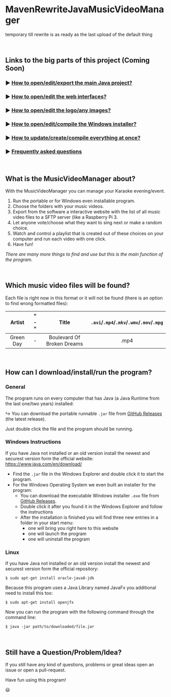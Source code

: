 # MavenRewriteJavaMusicVideoManager
temporary till rewrite is as ready as the last upload of the default thing

<br>

## Links to the big parts of this project (Coming Soon)

### :arrow_forward: [How to open/edit/export the main Java project?](Documentation/HOW_TO_JAVA.md)

### :arrow_forward: [How to open/edit the web interfaces?](Documentation/HOW_TO_WEB.md)

### :arrow_forward: [How to open/edit the logo/any images?](Documentation/HOW_TO_IMAGES.md)

### :arrow_forward: [How to open/edit/compile the Windows installer?](Documentation/HOW_TO_NSIS.md)

### ▶ [How to update/create/compile everything at once?](Documentation/HOW_TO_MAGIC.md)

### :arrow_forward: [Frequently asked questions](Documentation/FAQ.md)

<br>

## What is the MusicVideoManager about?

With the MusicVideoManager you can manage your Karaoke evening/event.

1. Run the portable or for Windows even installable program.
2. Choose the folders with your music videos.
3. Export from the software a interactive website with the list of all music video files to a SFTP server (like a Raspberry Pi 3.
4. Let anyone vote/choose what they want to sing next or make a random choice.
5. Watch and control a playlist that is created out of these choices on your computer and run each video with one click.
6. Have fun!

*There are many more things to find and use but this is the main function of the program.*

<br>

## Which music video files will be found?

Each file is right now in this format or it will not be found (there is an option to find wrong formatted files):

|  Artist   | " - " |           Title            | `.avi`/`.mp4`/`.mkv`/`.wmv`/`.mov`/`.mpg` |
| :-------: | :---: | :------------------------: | :--------------------------------------: |
| Green Day |   -   | Boulevard Of Broken Dreams |                   .mp4                   |

<br>

## How can I download/install/run the program?

### General

The program runs on every computer that has Java (a Java Runtime from the last one/two years) installed:

:arrow_right_hook: You can download the portable runnable `.jar` file from [GitHub Releases](https://github.com/AnonymerNiklasistanonym/KaraokeMusicVideoManager/releases) (the latest release).

Just double click the file and the program should be running.

### Windows Instructions

If you have Java not installed or an old version install the newest and securest version form the official website: https://www.java.com/en/download/

* Find the `.jar` file in the Windows Explorer and double click it to start the program.
* For the Windows Operating System we even built an installer for the program:
  * You can download the executable Windows installer `.exe` file from [GitHub Releases](https://github.com/AnonymerNiklasistanonym/KaraokeMusicVideoManager/releases).
  * Double click it after you found it in the Windows Explorer and follow the instructions
  * After the installation is finished you will find three new entries in a folder in your start menu:
    * one will bring you right here to this website
    * one will launch the program
    * one will uninstall the program

### Linux

If you have Java not installed or an old version install the newest and securest version form the official repository:

```
$ sudo apt-get install oracle-java8-jdk
```

Because this program uses a Java Library named JavaFx you additional need to install this too:

 ```
$ sudo apt-get install openjfx
 ```

Now you can run the program with the following command through the command line:

```
$ java -jar path/to/downloaded/file.jar
```

<br>

## Still have a Question/Problem/Idea?

If you still have any kind of questions, problems or great ideas open an issue or open a pull-request.

Have fun using this program!

 :smiley:
